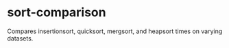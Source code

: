 # sort-comparison
Compares insertionsort, quicksort, mergsort, and heapsort times on varying datasets.
